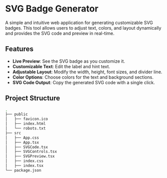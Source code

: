 # SVG Badge Generator

A simple and intuitive web application for generating customizable SVG badges. This tool allows users to adjust text, colors, and layout dynamically and provides the SVG code and preview in real-time.

## Features

- **Live Preview**: See the SVG badge as you customize it.
- **Customizable Text**: Edit the label and hint text.
- **Adjustable Layout**: Modify the width, height, font sizes, and divider line.
- **Color Options**: Choose colors for the text and background sections.
- **SVG Code Output**: Copy the generated SVG code with a single click.

## Project Structure

```bash
.
├── public
│   ├── favicon.ico
│   ├── index.html
│   └── robots.txt
├── src
│   ├── App.css
│   ├── App.tsx
│   ├── SVGCode.tsx
│   ├── SVGControls.tsx
│   ├── SVGPreview.tsx
│   ├── index.css
│   ├── index.tsx
└── package.json
